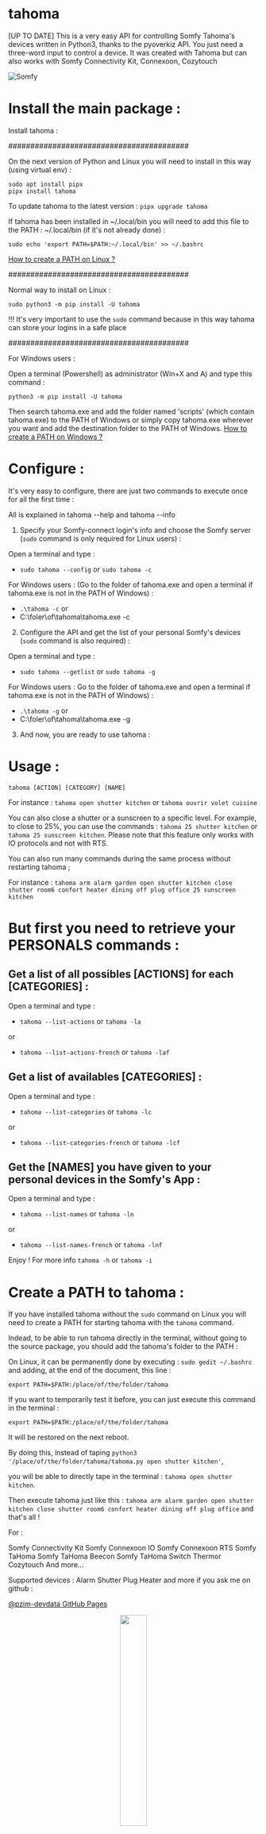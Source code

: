 # tahoma
[UP TO DATE] This is a very easy API for controlling Somfy Tahoma's devices written in Python3, thanks to the pyoverkiz API.
You just need a three-word input to control a device.
It was created with Tahoma but can also works with Somfy Connectivity Kit, Connexoon, Cozytouch


![Somfy](https://www.voletsdusud.com/wp-content/uploads/2018/04/logo-tahoma.jpg)





# Install the main package :


Install tahoma :

#########################################

On the next version of Python and Linux you will need to install in this way (using virtual env) :

```
sudo apt install pipx
pipx install tahoma
```
To update tahoma to the latest version :
`pipx upgrade tahoma`

If tahoma has been installed in ~/.local/bin you will need to add this file to the PATH : ~/.local/bin (if it's not already done) :

`sudo echo 'export PATH=$PATH:~/.local/bin' >> ~/.bashrc`

[How to create a PATH on Linux ?](https://linuxize.com/post/how-to-add-directory-to-path-in-linux/)

#########################################

Normal way to install on Linux :

```
sudo python3 -m pip install -U tahoma
```

!!! It's very important to use the `sudo` command because in this way tahoma can store your logins in a safe place

#########################################

For Windows users :

Open a terminal (Powershell) as administrator (Win+X and A) and type this command :

```
python3 -m pip install -U tahoma
```
Then search tahoma.exe and add the folder named 'scripts' (which contain tahoma.exe)  to the PATH of Windows or simply copy tahoma.exe wherever you want and add the destination folder to the PATH of Windows.
[How to create a PATH on Windows ?](https://www.computerhope.com/issues/ch000549.htm)



# Configure :



It's very easy to configure, there are just two commands to execute once for all the first time :

All is explained in tahoma --help and tahoma --info


1. Specify your Somfy-connect login's info and choose the Somfy server (`sudo` command is only required for Linux users) :

Open a terminal and type :
- `sudo tahoma --config` or `sudo tahoma -c`

For Windows users : (Go to the folder of tahoma.exe and open a terminal if tahoma.exe is not in the PATH of Windows) :
- `.\tahoma -c`
or
- C:\foler\of\tahoma\tahoma.exe -c


2. Configure the API and get the list of your personal Somfy's devices (`sudo` command is also required) :

Open a terminal and type :
- `sudo tahoma --getlist` or `sudo tahoma -g`

For Windows users : Go to the folder of tahoma.exe and open a terminal if tahoma.exe is not in the PATH of Windows) :
- `.\tahoma -g`
or
- C:\foler\of\tahoma\tahoma.exe -g

3. And now, you are ready to use tahoma :


# Usage : 
`tahoma [ACTION] [CATEGORY] [NAME]`


For instance : `tahoma open shutter kitchen` or `tahoma ouvrir volet cuisine`

You can also close a shutter or a sunscreen to a specific level. For example, to close to 25%, you can use the commands : `tahoma 25 shutter kitchen` or `tahoma 25 sunscreen kitchen`. Please note that this feature only works with IO protocols and not with RTS.

You can also run many commands during the same process without restarting tahoma ;

For instance : `tahoma arm alarm garden open shutter kitchen close shutter room6 confort heater dining off plug office 25 sunscreen kitchen`

# But first you need to retrieve your PERSONALS commands :


## Get a list of all possibles [ACTIONS] for each [CATEGORIES] : 

Open a terminal and type :
- `tahoma --list-actions` or `tahoma -la`

or

- `tahoma --list-actions-french` or `tahoma -laf`
 
 
 
## Get a list of availables [CATEGORIES] :

Open a terminal and type :
- `tahoma --list-categories` or `tahoma -lc`

or 

- `tahoma --list-categories-french` or `tahoma -lcf`



## Get the [NAMES] you have given to your personal devices in the Somfy's App :

Open a terminal and type :
- `tahoma --list-names` or `tahoma -ln`

or

- `tahoma --list-names-french` or `tahoma -lnf`



Enjoy !  For more info `tahoma -h` or `tahoma -i` 




# Create a PATH to tahoma :


If you have installed tahoma without the `sudo` command on Linux you will need to create a PATH for starting tahoma with the `tahoma` command.

Indead, to be able to run tahoma directly in the terminal, without going to the source package, you should add the tahoma's folder to the PATH :

On Linux, it can be permanently done by executing : `sudo gedit ~/.bashrc` and adding, at the end of the document, this line :

`export PATH=$PATH:/place/of/the/folder/tahoma`



If you want to temporarily test it before, you can just execute this command in the terminal : 

`export PATH=$PATH:/place/of/the/folder/tahoma` 

It will be restored on the next reboot.



By doing this, instead of taping `python3 '/place/of/the/folder/tahoma/tahoma.py open shutter kitchen'`,

 you will be able to directly tape in the terminal : `tahoma open shutter kitchen`.


Then execute tahoma just like this : `tahoma arm alarm garden open shutter kitchen close shutter room6 confort heater dining off plug office` and that's all !






For :


Somfy Connectivity Kit
Somfy Connexoon IO
Somfy Connexoon RTS
Somfy TaHoma
Somfy TaHoma Beecon
Somfy TaHoma Switch
Thermor Cozytouch
And more...

Supported devices :
Alarm
Shutter
Plug
Heater
and more if you ask me on github : 

[@pzim-devdata GitHub Pages](https://github.com/pzim-devdata/tahoma/issues)












<p align="center" width="100%">
    <img width="33%" src="https://avatars.githubusercontent.com/u/52496172?v=4"> 
</p>

------------------------------------------------------------------

- [Licence](https://github.com/pzim-devdata/DATA-developer/raw/master/LICENSE)
MIT License Copyright (c) 2023 pzim-devdata

------------------------------------------------------------------

Created by @pzim-devdata - feel free to contact me!
